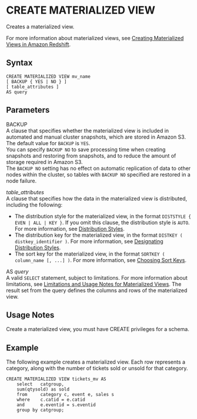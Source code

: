# CREATE MATERIALIZED VIEW<a name="materialized-view-create-sql-command"></a>

Creates a materialized view\. 

For more information about materialized views, see [Creating Materialized Views in Amazon Redshift](materialized-view-overview.md)\.

## Syntax<a name="mv_CREATE_MATERIALIZED_VIEW-synopsis"></a>

```
CREATE MATERIALIZED VIEW mv_name
[ BACKUP { YES | NO } ]
[ table_attributes ]   
AS query
```

## Parameters<a name="mv_CREATE_MATERIALIZED_VIEW-parameters"></a>

BACKUP  
A clause that specifies whether the materialized view is included in automated and manual cluster snapshots, which are stored in Amazon S3\.  
The default value for `BACKUP` is `YES`\.  
You can specify `BACKUP NO` to save processing time when creating snapshots and restoring from snapshots, and to reduce the amount of storage required in Amazon S3\.  
The `BACKUP NO` setting has no effect on automatic replication of data to other nodes within the cluster, so tables with `BACKUP NO` specified are restored in a node failure\.

 *table\_attributes*   
A clause that specifies how the data in the materialized view is distributed, including the following:  
+  The distribution style for the materialized view, in the format `DISTSTYLE { EVEN | ALL | KEY }`\. If you omit this clause, the distribution style is `AUTO`\. For more information, see [Distribution Styles](c_choosing_dist_sort.md)\.
+ The distribution key for the materialized view, in the format `DISTKEY ( distkey_identifier )`\. For more information, see [Designating Distribution Styles](t_designating_distribution_styles.md)\.
+ The sort key for the materialized view, in the format `SORTKEY ( column_name [, ...] )`\. For more information, see [Choosing Sort Keys](t_Sorting_data.md)\.

AS *query*  
A valid `SELECT` statement, subject to limitations\. For more information about limitations, see [Limitations and Usage Notes for Materialized Views](materialized-view-usage-notes.md)\. The result set from the query defines the columns and rows of the materialized view\. 

## Usage Notes<a name="mv_CREATE_MARTERIALIZED_VIEW_usage"></a>

Create a materialized view, you must have CREATE privileges for a schema\. 

## Example<a name="mv_CREATE_MARTERIALIZED_VIEW_examples"></a>

The following example creates a materialized view\. Each row represents a category, along with the number of tickets sold or unsold for that category\.

```
CREATE MATERIALIZED VIEW tickets_mv AS
    select   catgroup,
    sum(qtysold) as sold
    from     category c, event e, sales s
    where    c.catid = e.catid
    and      e.eventid = s.eventid
    group by catgroup;
```